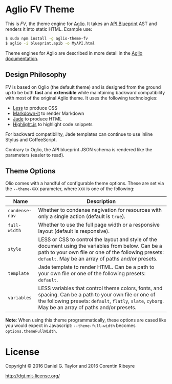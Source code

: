 # Aglio FV Theme


This is *FV*, the theme engine for [Aglio](https://github.com/danielgtaylor/aglio). It takes an [API Blueprint](http://apiblueprint.org/) AST and renders it into static HTML. Example use:

```bash
$ sudo npm install -g aglio-theme-fv
$ aglio -i blueprint.apib -o MyAPI.html
```

Theme engines for Aglio are described in more detail in the [Aglio documentation](https://github.com/danielgtaylor/aglio#customizing-output).

## Design Philosophy
FV is based on Oglio (the default theme) and is designed from the ground up to be both **fast** and **extensible** while maintaining backward compatibility with most of the original Aglio theme. It uses the following technologies:

* [Less](http://lesscss.org/) to produce CSS
* [Markdown-it](https://github.com/markdown-it/markdown-it#readme) to render Markdown
* [Jade](http://jade-lang.com/) to produce HTML
* [Highlight.js](https://highlightjs.org/) to highlight code snippets

For backward compatibility, Jade templates can continue to use inline Stylus and CoffeeScript.

Contrary to Oglio, the API blueprint JSON schema is rendered like the parameters (easier to read).

## Theme Options

Olio comes with a handful of configurable theme options. These are set via the `--theme-XXX` parameter, where `XXX` is one of the following:

Name           | Description
-------------- | ------------------
`condense-nav` | Whether to condense nagivation for resources with only a single action (default is `true`).
`full-width`   | Whether to use the full page width or a responsive layout (default is responsive).
`style`        | LESS or CSS to control the layout and style of the document using the variables from below. Can be a path to your own file or one of the following presets: `default`. May be an array of paths and/or presets.
`template`     | Jade template to render HTML. Can be a path to your own file or one of the following presets: `default`.
`variables`    | LESS variables that control theme colors, fonts, and spacing. Can be a path to your own file or one of the following presets: `default`, `flatly`, `slate`, `cyborg`. May be an array of paths and/or presets.

**Note**: When using this theme programmatically, these options are cased like you would expect in Javascript: `--theme-full-width` becomes `options.themeFullWidth`.

License
=======
Copyright &copy; 2016 Daniel G. Taylor and 2016 Corentin Ribeyre

http://dgt.mit-license.org/
